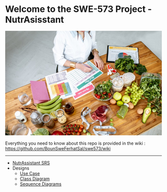# Welcome to the SWE-573 Project - NutrAsisstant
 
  ![NutrAssistantLogo](/docs/prjdocs/backgrounde.jpg)
  
Everything you need to know about this repo is provided in the wiki : https://github.com/BounSweFerhatSal/swe573/wiki

 ***
  
* [NutrAssistant SRS](https://github.com/BounSweFerhatSal/swe573/wiki/NutrAssitant---SRS)
* Designs
  * [Use Case](https://github.com/BounSweFerhatSal/swe573/blob/master/docs/prjdocs/Use%20case%20diagram.png)
  * [Class Diagram](https://github.com/BounSweFerhatSal/swe573/blob/master/docs/prjdocs/NutrAssitant%20Class%20Diagram.png)
  * [Sequence Diagrams](https://github.com/BounSweFerhatSal/NutrAssistant/blob/master/docs/prjdocs/NutrAssistant%20UML%20sequence%20diagrams.png)
  

 

